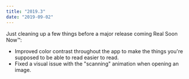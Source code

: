```yaml
---
title: "2019.3"
date: "2019-09-02"
---
```


Just cleaning up a few things before a major release coming Real Soon Now™:

- Improved color contrast throughout the app to make the things you're supposed to be able to read easier to read.
- Fixed a visual issue with the "scanning" animation when opening an image.